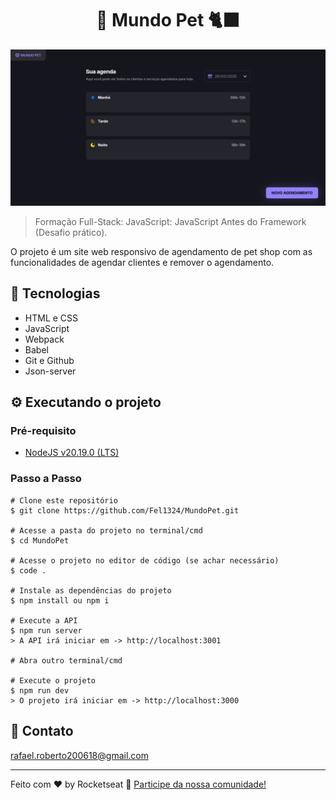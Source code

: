 <h1 align="center">🐶 Mundo Pet 🐈‍⬛</h1>

![preview](./.github/preview.png)

> Formação Full-Stack: JavaScript: JavaScript Antes do Framework (Desafio prático).

O projeto é um site web responsivo de agendamento de pet shop com as funcionalidades de agendar clientes e remover o agendamento.

## 🎉 Tecnologias

- HTML e CSS
- JavaScript
- Webpack
- Babel
- Git e Github
- Json-server

## ⚙️ Executando o projeto

### Pré-requisito

- [NodeJS v20.19.0 (LTS)](https://nodejs.org/en/download)

### Passo a Passo

```
# Clone este repositório
$ git clone https://github.com/Fel1324/MundoPet.git

# Acesse a pasta do projeto no terminal/cmd
$ cd MundoPet

# Acesse o projeto no editor de código (se achar necessário)
$ code .

# Instale as dependências do projeto
$ npm install ou npm i

# Execute a API
$ npm run server
> A API irá iniciar em -> http://localhost:3001

# Abra outro terminal/cmd

# Execute o projeto
$ npm run dev
> O projeto irá iniciar em -> http://localhost:3000
```

## 💚 Contato

rafael.roberto200618@gmail.com

---

Feito com ♥ by Rocketseat :wave: [Participe da nossa comunidade!](https://discord.gg/rocketseat)